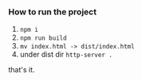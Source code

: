 ### How to run the project

1. `npm i`
2. `npm run build`
3. `mv index.html -> dist/index.html`
4. under dist dir `http-server .`

that's it.


